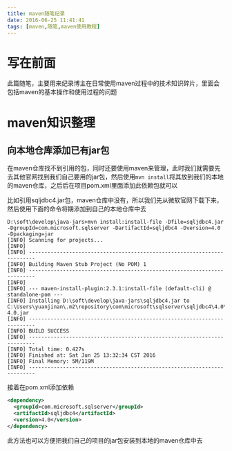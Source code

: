 ```yaml
---
title: maven随笔纪录
date: 2016-06-25 11:41:41
tags: [maven,随笔,maven使用教程]
---
```



# 写在前面

此篇随笔，主要用来纪录博主在日常使用maven过程中的技术知识碎片，里面会包括maven的基本操作和使用过程的问题


# maven知识整理

## 向本地仓库添加已有jar包  

<!--more-->

在maven仓库找不到引用的包，同时还要使用maven来管理，此时我们就需要先去其他官网找到我们自己要用的jar包，然后使用`mvn install`将其放到我们的本地的maven仓库，之后后在项目pom.xml里面添加此依赖包就可以

比如引用sqljdbc4.jar包，maven仓库中没有，所以我们先从微软官网下载下来，然后使用下面的命令将期添加到自己的本地仓库中去

```
D:\soft\develop\java-jars>mvn install:install-file -Dfile=sqljdbc4.jar -DgroupId=com.microsoft.sqlserver -DartifactId=sqljdbc4 -Dversion=4.0 -Dpackaging=jar
[INFO] Scanning for projects...
[INFO]
[INFO] ------------------------------------------------------------------------
[INFO] Building Maven Stub Project (No POM) 1
[INFO] ------------------------------------------------------------------------
[INFO]
[INFO] --- maven-install-plugin:2.3.1:install-file (default-cli) @ standalone-pom ---
[INFO] Installing D:\soft\develop\java-jars\sqljdbc4.jar to C:\Users\yuanjinan\.m2\repository\com\microsoft\sqlserver\sqljdbc4\4.0\sqljdbc4-4.0.jar
[INFO] ------------------------------------------------------------------------
[INFO] BUILD SUCCESS
[INFO] ------------------------------------------------------------------------
[INFO] Total time: 0.427s
[INFO] Finished at: Sat Jun 25 13:32:34 CST 2016
[INFO] Final Memory: 5M/119M
[INFO] ------------------------------------------------------------------------
```
接着在pom.xml添加依赖

```xml
<dependency>
  <groupId>com.microsoft.sqlserver</groupId>
  <artifactId>sqljdbc4</artifactId>
  <version>4.0</version>
</dependency>
```
此方法也可以方便把我们自己的项目的jar包安装到本地的maven仓库中去
